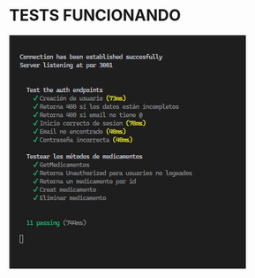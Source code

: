 # TESTS FUNCIONANDO

![This is an image](https://github.com/c12m07/express_testing/blob/main/fotos/Tests.jpg)
